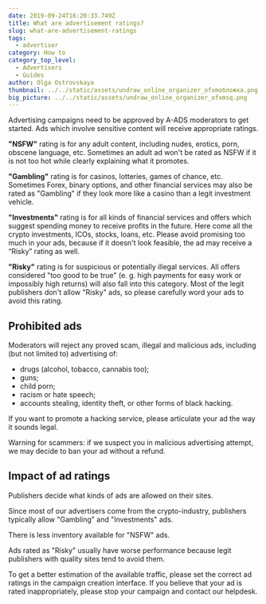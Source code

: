 ```yaml
---
date: 2019-09-24T16:20:33.749Z
title: What are advertisement ratings?
slug: what-are-advertisement-ratings
tags:
  - advertiser
category: How to
category_top_level:
  - Advertisers
  - Guides
author: Olga Ostrovskaya
thumbnail: ../../static/assets/undraw_online_organizer_ofxmобложка.png
big_picture: ../../static/assets/undraw_online_organizer_ofxmsq.png
---
```

Advertising campaigns need to be approved by A-ADS moderators to get started. Ads which involve sensitive content will receive appropriate ratings.



**"NSFW"** rating is for any adult content, including nudes, erotics, porn, obscene language, etc. Sometimes an adult ad won't be rated as NSFW if it is not too hot while clearly explaining what it promotes.



**"Gambling"** rating is for casinos, lotteries, games of chance, etc. Sometimes Forex, binary options, and other financial services may also be rated as "Gambling" if they look more like a casino than a legit investment vehicle.



**"Investments"** rating is for all kinds of financial services and offers which suggest spending money to receive profits in the future. Here come all the crypto investments, ICOs, stocks, loans, etc. Please avoid promising too much in your ads, because if it doesn't look feasible, the ad may receive a “Risky” rating as well.



**"Risky"** rating is for suspicious or potentially illegal services. All offers considered "too good to be true" (e. g. high payments for easy work or impossibly high returns) will also fall into this category. Most of the legit publishers don't allow "Risky" ads, so please carefully word your ads to avoid this rating.



## Prohibited ads



Moderators will reject any proved scam, illegal and malicious ads, including (but not limited to) advertising of:

* drugs (alcohol, tobacco, cannabis too);
* guns;
* child porn;
* racism or hate speech;
* accounts stealing, identity theft, or other forms of black hacking.

If you want to promote a hacking service, please articulate your ad the way it sounds legal.



Warning for scammers: if we suspect you in malicious advertising attempt, we may decide to ban your ad without a refund.



## Impact of ad ratings



Publishers decide what kinds of ads are allowed on their sites.



Since most of our advertisers come from the crypto-industry, publishers typically allow "Gambling" and "Investments" ads.



There is less inventory available for "NSFW" ads.



Ads rated as "Risky" usually have worse performance because legit publishers with quality sites tend to avoid them.



To get a better estimation of the available traffic, please set the correct ad ratings in the campaign creation interface. If you believe that your ad is rated inappropriately, please stop your campaign and contact our helpdesk.
